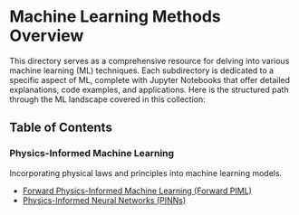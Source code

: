 # Machine Learning Methods Overview

This directory serves as a comprehensive resource for delving into various machine learning (ML) techniques. Each subdirectory is dedicated to a specific aspect of ML, complete with Jupyter Notebooks that offer detailed explanations, code examples, and applications. Here is the structured path through the ML landscape covered in this collection:

## Table of Contents

### Physics-Informed Machine Learning
Incorporating physical laws and principles into machine learning models.
   - [Forward Physics-Informed Machine Learning (Forward PIML)](./physics_informed_machine_learning_piml/forward_physics_informed_machine_learning_forward_piml/forward_phyiscs_informed_machine_learning_forward_piml.ipynb)
   - [Physics-Informed Neural Networks (PINNs)](./physics_informed_machine_learning_piml/physics_informed_neural_networks_pinns/physics_informed_neural_networks_pinns.ipynb)
